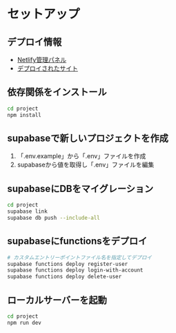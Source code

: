 # セットアップ

## デプロイ情報
- [Netlify管理パネル](https://app.netlify.com/sites/juna-supabase/overview)
- [デプロイされたサイト](https://juna-supabase2.netlify.app/)

## 依存関係をインストール
```bash
cd project
npm install
```

## supabaseで新しいプロジェクトを作成
1. 「.env.example」から「.env」ファイルを作成
2. supabaseから値を取得し「.env」ファイルを編集

## supabaseにDBをマイグレーション
```bash
cd project
supabase link
supabase db push --include-all
```

## supabaseにfunctionsをデプロイ
```bash
# カスタムエントリーポイントファイル名を指定してデプロイ
supabase functions deploy register-user
supabase functions deploy login-with-account
supabase functions deploy delete-user
```

## ローカルサーバーを起動
```bash
cd project
npm run dev
```
